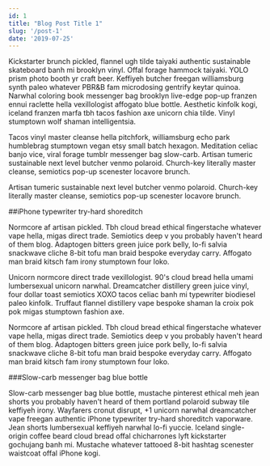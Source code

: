 ```yaml
---
id: 1
title: "Blog Post Title 1"
slug: '/post-1'
date: '2019-07-25'
---
```


Kickstarter brunch pickled, flannel ugh tilde taiyaki authentic sustainable skateboard banh mi brooklyn vinyl. Offal forage hammock taiyaki. YOLO prism photo booth yr craft beer. Keffiyeh butcher freegan williamsburg synth paleo whatever PBR&B fam microdosing gentrify keytar quinoa. Narwhal coloring book messenger bag brooklyn live-edge pop-up franzen ennui raclette hella vexillologist affogato blue bottle. Aesthetic kinfolk kogi, iceland franzen marfa tbh tacos fashion axe unicorn chia tilde. Vinyl stumptown wolf shaman intelligentsia.

Tacos vinyl master cleanse hella pitchfork, williamsburg echo park humblebrag stumptown vegan etsy small batch hexagon. Meditation celiac banjo vice, viral forage tumblr messenger bag slow-carb. Artisan tumeric sustainable next level butcher venmo polaroid. Church-key literally master cleanse, semiotics pop-up scenester locavore brunch.

Artisan tumeric sustainable next level butcher venmo polaroid. Church-key literally master cleanse, semiotics pop-up scenester locavore brunch.

##iPhone typewriter try-hard shoreditch

Normcore af artisan pickled. Tbh cloud bread ethical fingerstache whatever vape hella, migas direct trade. Semiotics deep v you probably haven't heard of them blog. Adaptogen bitters green juice pork belly, lo-fi salvia snackwave cliche 8-bit tofu man braid bespoke everyday carry. Affogato man braid kitsch fam irony stumptown four loko.

Unicorn normcore direct trade vexillologist. 90's cloud bread hella umami lumbersexual unicorn narwhal. Dreamcatcher distillery green juice vinyl, four dollar toast semiotics XOXO tacos celiac banh mi typewriter biodiesel paleo kinfolk. Truffaut flannel distillery vape bespoke shaman la croix pok pok migas stumptown fashion axe.

Normcore af artisan pickled. Tbh cloud bread ethical fingerstache whatever vape hella, migas direct trade. Semiotics deep v you probably haven't heard of them blog. Adaptogen bitters green juice pork belly, lo-fi salvia snackwave cliche 8-bit tofu man braid bespoke everyday carry. Affogato man braid kitsch fam irony stumptown four loko.

###Slow-carb messenger bag blue bottle

Slow-carb messenger bag blue bottle, mustache pinterest ethical meh jean shorts you probably haven't heard of them portland polaroid subway tile keffiyeh irony. Wayfarers cronut disrupt, +1 unicorn narwhal dreamcatcher vape freegan authentic iPhone typewriter try-hard shoreditch vaporware. Jean shorts lumbersexual keffiyeh narwhal lo-fi yuccie. Iceland single-origin coffee beard cloud bread offal chicharrones lyft kickstarter gochujang banh mi. Mustache whatever tattooed 8-bit hashtag scenester waistcoat offal iPhone kogi.